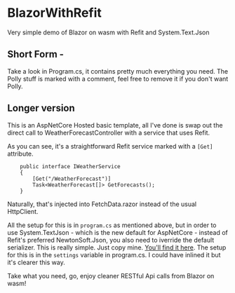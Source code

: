 # BlazorWithRefit
Very simple demo of Blazor on wasm with Refit and System.Text.Json

## Short Form - 

Take a look in Program.cs, it contains pretty much everything you need.  The Polly stuff is marked with a comment, feel free to remove it if you don't want Polly.

## Longer version

This is an AspNetCore Hosted basic template, all I've done is swap out the direct call to WeatherForecastController with a service that uses Refit.

As you can see, it's a straightforward Refit service marked with a `[Get]` attribute.

```
    public interface IWeatherService
    {
        [Get("/WeatherForecast")]
        Task<WeatherForecast[]> GetForecasts();
    }
```

Naturally, that's injected into FetchData.razor instead of the usual HttpClient.

All the setup for this is in `program.cs` as mentioned above, but in order to use System.TextJson - which is the new default for AspNetCore - instead of Refit's preferred NewtonSoft.Json, you also need to iverride the default serializer.  This is really simple.  Just copy mine.  [You'll find it here](https://github.com/richbryant/BlazorWithRefit/blob/main/BlazorWithRefit/Client/JsonContentSerializer.cs).  The setup for this is in the `settings` variable in program.cs. I could have inlined it but it's clearer this way.

Take what you need, go, enjoy cleaner RESTful Api calls from Blazor on wasm!


